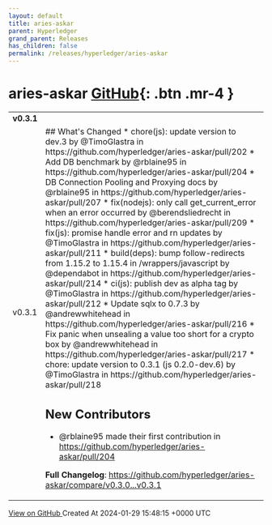 ```yaml
---
layout: default
title: aries-askar
parent: Hyperledger
grand_parent: Releases
has_children: false
permalink: /releases/hyperledger/aries-askar
---
```


# aries-askar <span class="fs-3 right-align">[GitHub](https://github.com/hyperledger/aries-askar){: .btn .mr-4 }</span>


<div>
    <table>
        <tr>
            <td colspan="2">
                <b>
                    v0.3.1
                </b>
            </td>
        </tr>
        <tr>
            <td>
                <span class="chip">
                    v0.3.1
                </span>
            </td>
            <td>
                ## What's Changed
* chore(js): update version to dev.3 by @TimoGlastra in https://github.com/hyperledger/aries-askar/pull/202
* Add DB benchmark by @rblaine95 in https://github.com/hyperledger/aries-askar/pull/204
* DB Connection Pooling and Proxying docs by @rblaine95 in https://github.com/hyperledger/aries-askar/pull/207
* fix(nodejs): only call get_current_error when an error occurred by @berendsliedrecht in https://github.com/hyperledger/aries-askar/pull/209
* fix(js): promise handle error and rn updates by @TimoGlastra in https://github.com/hyperledger/aries-askar/pull/211
* build(deps): bump follow-redirects from 1.15.2 to 1.15.4 in /wrappers/javascript by @dependabot in https://github.com/hyperledger/aries-askar/pull/214
* ci(js): publish dev as alpha tag by @TimoGlastra in https://github.com/hyperledger/aries-askar/pull/212
* Update sqlx to 0.7.3 by @andrewwhitehead in https://github.com/hyperledger/aries-askar/pull/216
* Fix panic when unsealing a value too short for a crypto box by @andrewwhitehead in https://github.com/hyperledger/aries-askar/pull/217
* chore: update version to 0.3.1 (js 0.2.0-dev.6) by @TimoGlastra in https://github.com/hyperledger/aries-askar/pull/218

## New Contributors
* @rblaine95 made their first contribution in https://github.com/hyperledger/aries-askar/pull/204

**Full Changelog**: https://github.com/hyperledger/aries-askar/compare/v0.3.0...v0.3.1
            </td>
        </tr>
    </table>
    <a href="https://github.com/hyperledger/aries-askar/releases/tag/v0.3.1" class=".btn">
        View on GitHub
    </a>
    <span class="right-align">
        Created At 2024-01-29 15:48:15 +0000 UTC
    </span>
</div>

